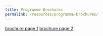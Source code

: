 ```yaml
---
title: Programme Brochures
permalink: /resources/programme-brochures/
---
```

[brochure page 1](/images/brochure-pg-1.jpg)
[brochure page 2](/images/brochure-pg-2.jpg)
